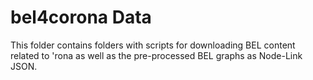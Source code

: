 # bel4corona Data

This folder contains folders with scripts for downloading BEL content
related to 'rona as well as the pre-processed BEL graphs as Node-Link JSON.

